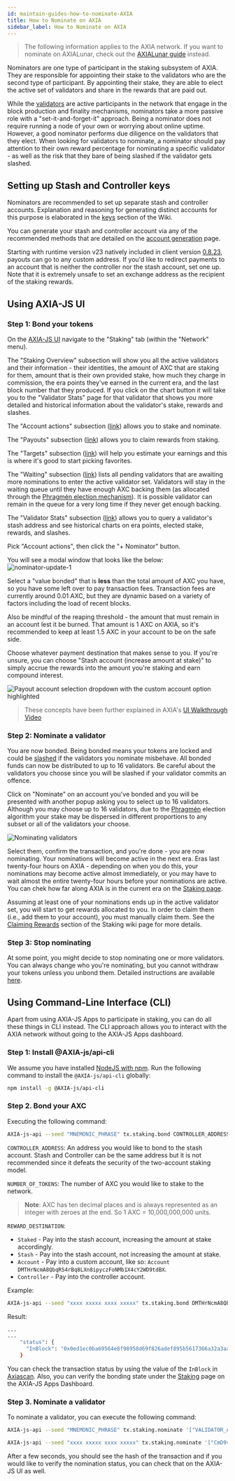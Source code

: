 ```yaml
---
id: maintain-guides-how-to-nominate-AXIA
title: How to Nominate on AXIA
sidebar_label: How to Nominate on AXIA
---
```


> The following information applies to the AXIA network. If you want to nominate on AXIALunar, check out the [AXIALunar guide](https://lunar.wiki.AXIA.network/docs/en/mirror-maintain-guides-how-to-nominate-axialunar) instead.

Nominators are one type of participant in the staking subsystem of AXIA. They are responsible for appointing their stake to the validators who are the second type of participant. By appointing their stake, they are able to elect the active set of validators and share in the rewards that are paid out.

While the [validators][] are active participants in the network that engage in the block production and finality mechanisms, nominators take a more passive role with a "set-it-and-forget-it" approach. Being a nominator does not require running a node of your own or worrying about online uptime. However, a good nominator performs due diligence on the validators that they elect. When looking for validators to nominate, a nominator should pay attention to their own reward percentage for nominating a specific validator - as well as the risk that they bare of being slashed if the validator gets slashed.

## Setting up Stash and Controller keys

Nominators are recommended to set up separate stash and controller accounts. Explanation and reasoning for generating distinct accounts for this purpose is elaborated in the [keys][] section of the Wiki.

You can generate your stash and controller account via any of the recommended methods that are detailed on the [account generation][] page.

Starting with runtime version v23 natively included in client version [0.8.23](https://github.com/axia-tech/AXIA/releases/tag/v0.8.23), payouts can go to any custom address. If you'd like to redirect payments to an account that is neither the controller nor the stash account, set one up. Note that it is extremely unsafe to set an exchange address as the recipient of the staking rewards.

## Using AXIA-JS UI

### Step 1: Bond your tokens

On the [AXIA-JS UI](https://AXIA.js.org/apps) navigate to the "Staking" tab (within the "Network" menu).

The "Staking Overview" subsection will show you all the active validators and their information - their identities, the amount of AXC that are staking for them, amount that is their own provided stake, how much they charge in commission, the era points they've earned in the current era, and the last block number that they produced. If you click on the chart button it will take you to the "Validator Stats" page for that validator that shows you more detailed and historical information about the validator's stake, rewards and slashes.

The "Account actions" subsection ([link](https://AXIA.js.org/apps/#/staking/actions)) allows you to stake and nominate.

The "Payouts" subsection ([link](https://AXIA.js.org/apps/#/staking/payouts)) allows you to claim rewards from staking.

The "Targets" subsection ([link](https://AXIA.js.org/apps/#/staking/targets)) will help you estimate your earnings and this is where it's good to start picking favorites.

The "Waiting" subsection ([link](https://AXIA.js.org/apps/#/staking/waiting)) lists all pending validators that are awaiting more nominations to enter the active validator set. Validators will stay in the waiting queue until they have enough AXC backing them (as allocated through the [Phragmén election mechanism](https://solar.wiki.AXIA.network/docs/en/learn-phragmen)). It is possible validator can remain in the queue for a very long time if they never get enough backing.

The "Validator Stats" subsection ([link](https://AXIA.js.org/apps/#/staking/query)) allows you to query a validator's stash address and see historical charts on era points, elected stake, rewards, and slashes.

Pick "Account actions", then click the "+ Nominator" button.

You will see a modal window that looks like the below: ![nominator-update-1](assets/AXIAjs_nominate_button.png)

Select a "value bonded" that is **less** than the total amount of AXC you have, so you have some left over to pay transaction fees. Transaction fees are currently around 0.01 AXC, but they are dynamic based on a variety of factors including the load of recent blocks.

Also be mindful of the reaping threshold - the amount that must remain in an account lest it be burned. That amount is 1 AXC on AXIA, so it's recommended to keep at least 1.5 AXC in your account to be on the safe side.

Choose whatever payment destination that makes sense to you. If you're unsure, you can choose "Stash account (increase amount at stake)" to simply accrue the rewards into the amount you're staking and earn compound interest.

![Payout account selection dropdown with the custom account option highlighted](assets/payout/01.png)

> These concepts have been further explained in AXIA's [UI Walkthrough Video](https://www.youtube.com/watch?v=mNStMPZjiHM&list=PLOyWqupZ-WGuAuS00rK-pebTMAOxW41W8)

### Step 2: Nominate a validator

You are now bonded. Being bonded means your tokens are locked and could be [slashed](learn-staking#slashing) if the validators you nominate misbehave. All bonded funds can now be distributed to up to 16 validators. Be careful about the validators you choose since you will be slashed if your validator commits an offence.

Click on "Nominate" on an account you've bonded and you will be presented with another popup asking you to select up to 16 validators. Although you may choose up to 16 validators, due to the [Phragmén](learn-phragmen) election algorithm your stake may be dispersed in different proportions to any subset or all of the validators your choose.

![Nominating validators](assets/AXIAjs_setup_nominator2.png)

Select them, confirm the transaction, and you're done - you are now nominating. Your nominations will become active in the next era. Eras last twenty-four hours on AXIA - depending on when you do this, your nominations may become active almost immediately, or you may have to wait almost the entire twenty-four hours before your nominations are active. You can chek how far along AXIA is in the current era on the [Staking page](https://AXIA.js.org/apps/#/staking).

Assuming at least one of your nominations ends up in the active validator set, you will start to get rewards allocated to you. In order to claim them (i.e., add them to your account), you must manually claim them. See the [Claiming Rewards](learn-staking#claiming-rewards) section of the Staking wiki page for more details.

### Step 3: Stop nominating

At some point, you might decide to stop nominating one or more validators. You can always change who you're nominating, but you cannot withdraw your tokens unless you unbond them. Detailed instructions are available [here](maintain-guides-how-to-unbond).

## Using Command-Line Interface (CLI)

Apart from using AXIA-JS Apps to participate in staking, you can do all these things in CLI instead. The CLI approach allows you to interact with the AXIA network without going to the AXIA-JS Apps dashboard.

### Step 1: Install @AXIA-js/api-cli

We assume you have installed [NodeJS with npm](https://nodejs.org). Run the following command to install the `@AXIA-js/api-cli` globally:

```bash
npm install -g @AXIA-js/api-cli
```

### Step 2. Bond your AXC

Executing the following command:

```bash
AXIA-js-api --seed "MNEMONIC_PHRASE" tx.staking.bond CONTROLLER_ADDRESS NUMBER_OF_TOKENS REWARD_DESTINATION --ws WEBSOCKET_ENDPOINT
```

`CONTROLLER_ADDRESS`: An address you would like to bond to the stash account. Stash and Controller can be the same address but it is not recommended since it defeats the security of the two-account staking model.

`NUMBER_OF_TOKENS`: The number of AXC you would like to stake to the network.

> **Note**: AXC has ten decimal places and is always represented as an integer with zeroes at the end. So 1 AXC = 10,000,000,000 units.

`REWARD_DESTINATION`:

- `Staked` - Pay into the stash account, increasing the amount at stake accordingly.
- `Stash` - Pay into the stash account, not increasing the amount at stake.
- `Account` - Pay into a custom account, like so: `Account DMTHrNcmA8QbqRS4rBq8LXn8ipyczFoNMb1X4cY2WD9tdBX`.
- `Controller` - Pay into the controller account.

Example:

```bash
AXIA-js-api --seed "xxxx xxxxx xxxx xxxxx" tx.staking.bond DMTHrNcmA8QbqRS4rBq8LXn8ipyczFoNMb1X4cY2WD9tdBX 1000000000000 Staked --ws wss://rpc.AXIA.io
```

Result:

```bash
...
...
    "status": {
      "InBlock": "0x0ed1ec0ba69564e8f98958d69f826adef895b5617366a32a3aa384290e98514e"
    }
```

You can check the transaction status by using the value of the `InBlock` in [Axiascan](https://axiascan.io/AXIA-cc1). Also, you can verify the bonding state under the [Staking](https://AXIA.js.org/apps/#/staking/actions) page on the AXIA-JS Apps Dashboard.

### Step 3. Nominate a validator

To nominate a validator, you can execute the following command:

```bash
AXIA-js-api --seed "MNEMONIC_PHRASE" tx.staking.nominate '["VALIDATOR_ADDRESS"]' --ws WS_ENDPOINT
```

```bash
AXIA-js-api --seed "xxxx xxxxx xxxx xxxxx" tx.staking.nominate '["CmD9vaMYoiKe7HiFnfkftwvhKbxN9bhyjcDrfFRGbifJEG8","E457XaKbj2yTB2URy8N4UuzmyuFRkcdxYs67UvSgVr7HyFb"]' --ws wss://rpc.AXIA.io
```

After a few seconds, you should see the hash of the transaction and if you would like to verify the nomination status, you can check that on the AXIA-JS UI as well.

[validators]: maintain-guides-how-to-validate-axialunar
[keys]: learn-keys#controller-and-stash-keys
[account generation]: learn-account-generation
